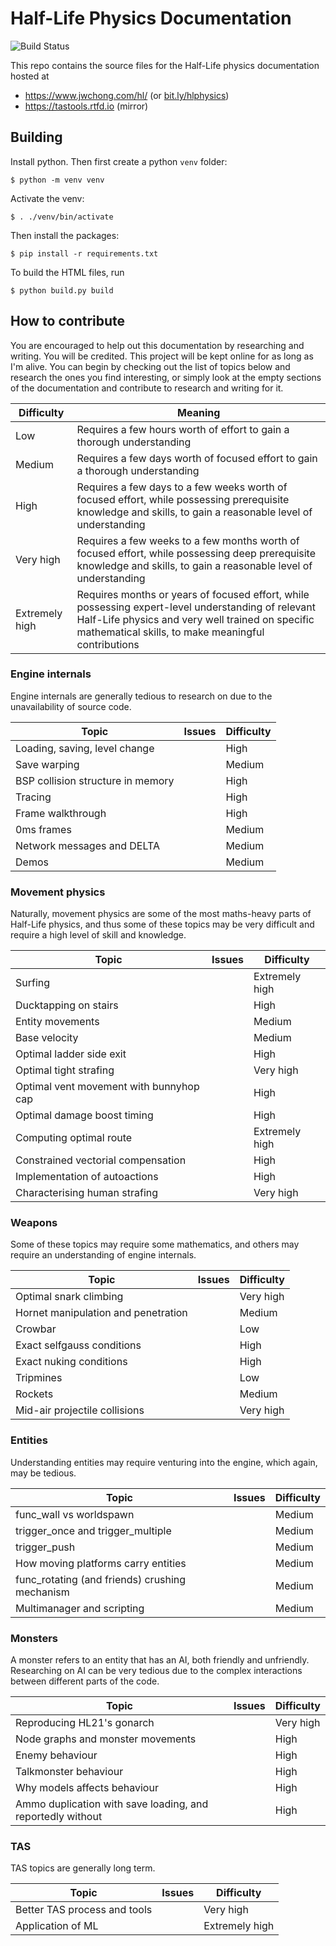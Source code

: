 # Half-Life Physics Documentation

![Build Status](https://readthedocs.org/projects/tastools/badge/?version=latest)

This repo contains the source files for the Half-Life physics documentation hosted at

* https://www.jwchong.com/hl/ (or [bit.ly/hlphysics](https://bit.ly/hlphysics))
* https://tastools.rtfd.io (mirror)

## Building

Install python. Then first create a python `venv` folder:

    $ python -m venv venv

Activate the venv:

    $ . ./venv/bin/activate

Then install the packages:

    $ pip install -r requirements.txt

To build the HTML files, run

    $ python build.py build

## How to contribute

You are encouraged to help out this documentation by researching and writing. You will be credited. This project will be kept online for as long as I'm alive. You can begin by checking out the list of topics below and research the ones you find interesting, or simply look at the empty sections of the documentation and contribute to research and writing for it.

| Difficulty | Meaning |
| --- | --- |
| Low | Requires a few hours worth of effort to gain a thorough understanding |
| Medium | Requires a few days worth of focused effort to gain a thorough understanding |
| High | Requires a few days to a few weeks worth of focused effort, while possessing prerequisite knowledge and skills, to gain a reasonable level of understanding |
| Very high | Requires a few weeks to a few months worth of focused effort, while possessing deep prerequisite knowledge and skills, to gain a reasonable level of understanding |
| Extremely high | Requires months or years of focused effort, while possessing expert-level understanding of relevant Half-Life physics and very well trained on specific mathematical skills, to make meaningful contributions |

### Engine internals

Engine internals are generally tedious to research on due to the unavailability of source code.

| Topic | Issues | Difficulty |
| --- | --- | --- |
| Loading, saving, level change | | High |
| Save warping | | Medium |
| BSP collision structure in memory | | High |
| Tracing | | High |
| Frame walkthrough | | High |
| 0ms frames | | Medium |
| Network messages and DELTA | | Medium |
| Demos | | Medium |

### Movement physics

Naturally, movement physics are some of the most maths-heavy parts of Half-Life physics, and thus some of these topics may be very difficult and require a high level of skill and knowledge.

| Topic | Issues | Difficulty |
| --- | --- | --- |
| Surfing | | Extremely high |
| Ducktapping on stairs | | High |
| Entity movements | | Medium |
| Base velocity | | Medium |
| Optimal ladder side exit | | High |
| Optimal tight strafing | | Very high |
| Optimal vent movement with bunnyhop cap | | High |
| Optimal damage boost timing | | High |
| Computing optimal route | | Extremely high |
| Constrained vectorial compensation | | High |
| Implementation of autoactions | | High |
| Characterising human strafing | | Very high |

### Weapons

Some of these topics may require some mathematics, and others may require an understanding of engine internals.

| Topic | Issues | Difficulty |
| --- | --- | --- |
| Optimal snark climbing | | Very high |
| Hornet manipulation and penetration | | Medium |
| Crowbar | | Low |
| Exact selfgauss conditions | | High |
| Exact nuking conditions | | High |
| Tripmines | | Low |
| Rockets | | Medium |
| Mid-air projectile collisions | | Very high |

### Entities

Understanding entities may require venturing into the engine, which again, may be tedious.

| Topic | Issues | Difficulty |
| --- | --- | --- |
| func\_wall vs worldspawn | | Medium |
| trigger\_once and trigger\_multiple | | Medium |
| trigger\_push | | Medium |
| How moving platforms carry entities | | Medium |
| func\_rotating (and friends) crushing mechanism | | Medium |
| Multimanager and scripting | | Medium |

### Monsters

A monster refers to an entity that has an AI, both friendly and unfriendly. Researching on AI can be very tedious due to the complex interactions between different parts of the code.

| Topic | Issues | Difficulty |
| --- | --- | --- |
| Reproducing HL21's gonarch | | Very high |
| Node graphs and monster movements | | High |
| Enemy behaviour | | High |
| Talkmonster behaviour | | High |
| Why models affects behaviour | | High |
| Ammo duplication with save loading, and reportedly without | | High |

### TAS

TAS topics are generally long term.

| Topic | Issues | Difficulty |
| --- | --- | --- |
| Better TAS process and tools | | Very high |
| Application of ML | | Extremely high |
